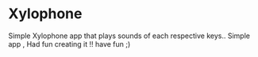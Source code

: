 # Xylophone

Simple Xylophone app that plays sounds of each respective keys.. Simple app , Had fun creating it !! have fun ;)



